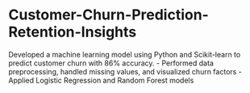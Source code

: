 # Customer-Churn-Prediction-Retention-Insights
Developed a machine learning model using Python and Scikit-learn to predict customer churn with 86% accuracy.   - Performed data preprocessing, handled missing values, and visualized churn factors   - Applied Logistic Regression and Random Forest models   
